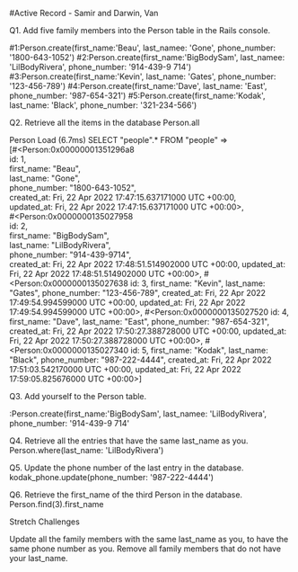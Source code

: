 #Active Record - Samir and Darwin, Van

Q1. Add five family members into the Person table in the Rails console.

#1:Person.create(first_name:'Beau', last_namee: 'Gone', phone_number: '1800-643-1052')
#2:Person.create(first_name:'BigBodySam', last_namee: 'LilBodyRivera', phone_number: '914-439-9
714')
#3:Person.create(first_name:'Kevin',  last_name: 'Gates', phone_number: '123-456-789')
#4:Person.create(first_name:'Dave',  last_name: 'East', phone_number: '987-654-321')
#5:Person.create(first_name:'Kodak',  last_name: 'Black', phone_number: '321-234-566')


Q2. Retrieve all the items in the database
Person.all

  Person Load (6.7ms)  SELECT "people".* FROM "people"
 =>                                                     
[#<Person:0x00000001351296a8                               
  id: 1,                                                       
  first_name: "Beau",                                                  
  last_name: "Gone",                                                  
  phone_number: "1800-643-1052",                                      
  created_at: Fri, 22 Apr 2022 17:47:15.637171000 UTC +00:00,                           
  updated_at: Fri, 22 Apr 2022 17:47:15.637171000 UTC +00:00>,                          
 #<Person:0x0000000135027958                                
  id: 2,                                                       
  first_name: "BigBodySam",                                         
  last_name: "LilBodyRivera",                                          
  phone_number: "914-439-9714",                                
  created_at: Fri, 22 Apr 2022 17:48:51.514902000 UTC +00:00,
  updated_at: Fri, 22 Apr 2022 17:48:51.514902000 UTC +00:00>,
 #<Person:0x0000000135027638
  id: 3,
  first_name: "Kevin",
  last_name: "Gates",
  phone_number: "123-456-789",
  created_at: Fri, 22 Apr 2022 17:49:54.994599000 UTC +00:00,
  updated_at: Fri, 22 Apr 2022 17:49:54.994599000 UTC +00:00>,
 #<Person:0x0000000135027520
  id: 4,
  first_name: "Dave",
  last_name: "East",
  phone_number: "987-654-321",
  created_at: Fri, 22 Apr 2022 17:50:27.388728000 UTC +00:00,
  updated_at: Fri, 22 Apr 2022 17:50:27.388728000 UTC +00:00>,
 #<Person:0x0000000135027340
  id: 5,
  first_name: "Kodak",
  last_name: "Black",
  phone_number: "987-222-4444",
  created_at: Fri, 22 Apr 2022 17:51:03.542170000 UTC +00:00,
  updated_at: Fri, 22 Apr 2022 17:59:05.825676000 UTC +00:00>] 


Q3. Add yourself to the Person table.

:Person.create(first_name:'BigBodySam', last_namee: 'LilBodyRivera', phone_number: '914-439-9
714'

Q4. Retrieve all the entries that have the same last_name as you.
 Person.where(last_name: 'LilBodyRivera')

Q5. Update the phone number of the last entry in the database.
kodak_phone.update(phone_number: '987-222-4444')

Q6. Retrieve the first_name of the third Person in the database.
Person.find(3).first_name

Stretch Challenges


Update all the family members with the same last_name as you, to have the same phone number as you.
Remove all family members that do not have your last_name.
